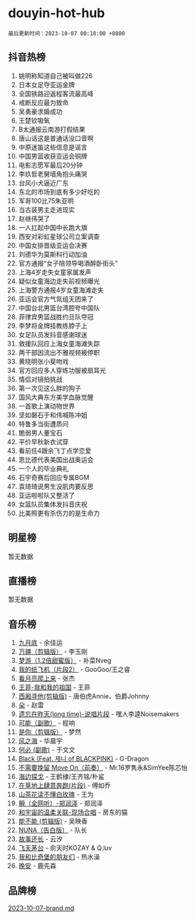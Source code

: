# douyin-hot-hub

`最后更新时间：2023-10-07 00:18:00 +0800`

## 抖音热榜

1. 姚明称知道自己被叫做226
1. 日本女足夺亚运金牌
1. 全国铁路迎返程客流最高峰
1. 戒断反应最为致命
1. 吴勇豪求婚成功
1. 王楚钦吸氧
1. B太通报云南游打假结果
1. 唐山话这是普通话没口音啊
1. 中原迷笛这些信息是谣言
1. 中国男篮收获亚运会铜牌
1. 电影志愿军最后20分钟
1. 李玖哲老舅墙角抱头痛哭
1. 台风小犬逼近广东
1. 东北的市场到底有多少好吃的
1. 军哥100比75朱亚明
1. 当古装男主走进现实
1. 赵继伟哭了
1. 一人扛起中国中长跑大旗
1. 西安对彩虹星球公司立案调查
1. 中国女排晋级亚运会决赛
1. 刘德华为莫斯科行动加油
1. 官方通报“女子陪领导喝酒醉卧街头”
1. 上海4岁走失女童家属发声
1. 疑似女童海边走失前视频曝光
1. 上海警方通报4岁女童海滩走失
1. 亚运会官方气氛组天团来了
1. 中国台北男篮台湾腔夸中国队
1. 菲律宾男篮战胜约旦队夺冠
1. 李梦将金牌挂教练脖子上
1. 女足队员发抖音感谢球迷
1. 救援队回应上海女童海滩失踪
1. 两干部因流出不雅视频被停职
1. 黄晓明张小斐吻戏
1. 官方回应多人穿练功服被扇耳光
1. 情侣对镜拍挑战
1. 第一次见这么胖的狗子
1. 国风大典东方美学血脉觉醒
1. 一首歌上演动物世界
1. 坚如磐石于和伟喊陈冲姐
1. 特鲁多当街遭质问
1. 脆弱男人董宝石
1. 平价早秋新衣试穿
1. 看前任4跟余飞丁点学恋爱
1. 恩比德代表美国出战奥运会
1. 一个人的毕业典礼
1. 石宇奇赛后回应专属BGM
1. 袁琦琦说男生没肌肉要反思
1. 亚运啦啦队又整活了
1. 女篮队员集体发抖音庆祝
1. 比美照更有杀伤力的是生命力

## 明星榜

暂无数据

## 直播榜

暂无数据

## 音乐榜

1. [九月底](https://sf3-cdn-tos.douyinstatic.com/obj/tos-cn-ve-2774/oMfewG4PDTFhF8iz3OGQ7ABH5i6fCgnMaoCbzZ) - 余佳运
1. [万疆（剪辑版）](https://sf3-cdn-tos.douyinstatic.com/obj/tos-cn-ve-2774/ooG7oVgFlDTelKCjCsTTobQvbdtj1BBQXnfZd8) - 李玉刚
1. [梦游（1.2倍甜蜜版）](https://sf6-cdn-tos.douyinstatic.com/obj/tos-cn-ve-2774/o4gyAUm8hwufoEABmwVIiQtHsFuGzAEEWtNMzo) - 补菜Nveg
1. [我的纸飞机（片段2）](https://sf3-cdn-tos.douyinstatic.com/obj/tos-cn-ve-2774/oM2ZrKcg2CD5AeRB2gkeXOFB1IxAGJdZPazYHf) - GooGoo/王之睿
1. [看月亮爬上来](https://sf6-cdn-tos.douyinstatic.com/obj/tos-cn-ve-2774/356c324112764016b25295e535f2daf0) - 张杰
1. [王菲-我和我的祖国](https://sf6-cdn-tos.douyinstatic.com/obj/tos-cn-ve-2774/3ef0f373017541e18566595c96123cab) - 王菲
1. [西厢寻他(剪辑版)](https://sf3-cdn-tos.douyinstatic.com/obj/tos-cn-ve-2774/oUsAVfAQKlRNxEv5qxvIB8o5qmIWUcXbzJKJhw) - 唐伯虎Annie、伯爵Johnny
1. [朵](https://sf3-cdn-tos.douyinstatic.com/obj/tos-cn-ve-2774/932f5bdfcd7c47b880525e92ab8a4999) - 赵雷
1. [遗忘在昨天(long time)-说唱片段](https://sf3-cdn-tos.douyinstatic.com/obj/tos-cn-ve-2774/oIynqctDJIzUJY3Q2CeIFe5nA2gC7DS2bfZamd) - 嘿人李逵Noisemakers
1. [可能（副歌）](https://sf6-cdn-tos.douyinstatic.com/obj/tos-cn-ve-2774/cde1731888894259b333569393c2fb51) - 程响
1. [是你（剪辑版）](https://sf6-cdn-tos.douyinstatic.com/obj/tos-cn-ve-2774/46019dae783c4c969944217fe1cfafc4) - 梦然
1. [风之海](https://sf3-cdn-tos.douyinstatic.com/obj/tos-cn-ve-2774/oInqZ2gFbCQvB6wZNnZlJpBcfDBQ8t1e1XwYAi) - 华晨宇
1. [何必 (副歌)](https://sf3-cdn-tos.douyinstatic.com/obj/tos-cn-ve-2774/okuRVVnhXysQOM6IEAfyBsgzwvoF7Az6tNiWDB) - 于文文
1. [Black (Feat. 제니 of BLACKPINK)](https://sf3-cdn-tos.douyinstatic.com/obj/tos-cn-ve-2774/2eb92e2debbe4fe0a552bc099aef7f28) - G-Dragon
1. [不需要挽留 Move On（前奏）](https://sf6-cdn-tos.douyinstatic.com/obj/tos-cn-ve-2774/ooCBhgCCkF4nExzQL9WZSUbitfA8IsDkgQIYhe) - Mr.16罗隽永&SimYee陈芯怡
1. [海边探戈](https://sf3-cdn-tos.douyinstatic.com/obj/tos-cn-ve-2774/os9gE0VQCGqt6VQkZDyBBYvfSDY0QFe3vVmubn) - 王鹤棣/王齐铭/朴鲨
1. [在草地上肆意奔跑(片段)](https://sf3-cdn-tos.douyinstatic.com/obj/tos-cn-ve-2774/8831d494742f45dabdfa8adb8b817259) - 傅如乔
1. [山茶花读不懂白玫瑰](https://sf6-cdn-tos.douyinstatic.com/obj/tos-cn-ve-2774/osfn8B7DktrRHEPJgPCfDbw7QDQEkwC16BxZg9) - 王为
1. [瞬（全网听）-郑润泽](https://sf3-cdn-tos.douyinstatic.com/obj/tos-cn-ve-2774/o4Vb9eJZClCZTnRQYy0BRSeHGrDtrkrQgIBvQt) - 郑润泽
1. [和宇宙的温柔关联-现场合唱](https://sf6-cdn-tos.douyinstatic.com/obj/tos-cn-ve-2774/o0hONGDYQBgk0e5bqDeQOonVmncA6tC2nBwZLT) - 房东的猫
1. [能不能 (剪辑版)](https://sf6-cdn-tos.douyinstatic.com/obj/tos-cn-ve-2774/fc4a6c45b4a34277ba4088e1d7fdff98) - 吴映香
1. [NUNA（告白版）](https://sf6-cdn-tos.douyinstatic.com/obj/tos-cn-ve-2774/a65828cbd8ce41a78a430a58b49f4feb) - 队长
1. [故事还长](https://sf3-cdn-tos.douyinstatic.com/obj/tos-cn-ve-2774/30a26758c8594f0ab81ac675c33ee2c5) - 云汐
1. [飞天茅台](https://sf6-cdn-tos.douyinstatic.com/obj/tos-cn-ve-2774/o4GhTV5kIuMWmC2Ai1WzNglssgBfQaqQCSLxUU) - 俞天时KOZAY & Q.luv
1. [我和比奇堡的朋友们](https://sf3-cdn-tos.douyinstatic.com/obj/tos-cn-ve-2774/f0505db981ea4a6d91453a15924a82aa) - 热水澡
1. [晚安](https://sf6-cdn-tos.douyinstatic.com/obj/tos-cn-ve-2774/a724c5e224464218839820f4e4fd632f) - 鹿先森

## 品牌榜

[2023-10-07-brand.md](2023-10-07-brand.md)
